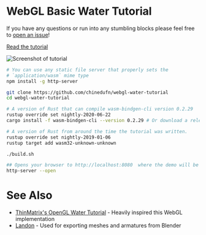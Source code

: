 # WebGL Basic Water Tutorial

If you have any questions or run into any stumbling blocks please feel free to
[open an issue](https://github.com/chinedufn/webgl-water-tutorial/issues)!

[Read the tutorial](http://chinedufn.com/3d-webgl-basic-water-tutorial/)

![Screenshot of tutorial](/screenshot.png)

```sh
# You can use any static file server that properly sets the
# `application/wasm` mime type
npm install -g http-server

git clone https://github.com/chinedufn/webgl-water-tutorial
cd webgl-water-tutorial

# A version of Rust that can compile wasm-bindgen-cli version 0.2.29
rustup override set nightly-2020-06-22
cargo install -f wasm-bindgen-cli --version 0.2.29 # Or download a release binary

# A version of Rust from around the time the tutorial was written.
rustup override set nightly-2019-01-06
rustup target add wasm32-unknown-unknown

./build.sh

## Opens your browser to http://localhost:8080  where the demo will be running
http-server --open
```

# See Also

- [ThinMatrix's OpenGL Water Tutorial](https://www.youtube.com/watch?v=HusvGeEDU_U&list=PLRIWtICgwaX23jiqVByUs0bqhnalNTNZh) - Heavily inspired this WebGL implementation
- [Landon](https://github.com/chinedufn/landon) - Used for exporting meshes and armatures from Blender
